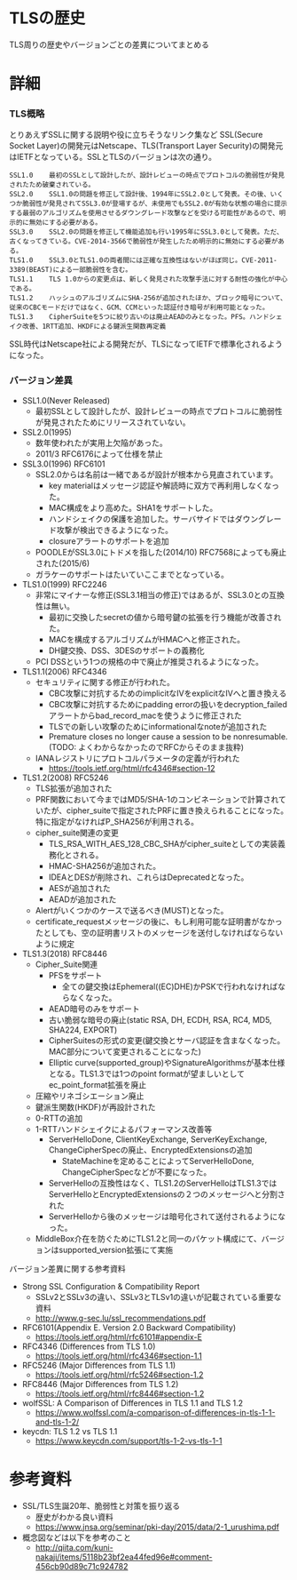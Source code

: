 # TLSの歴史
TLS周りの歴史やバージョンごとの差異についてまとめる

# 詳細
### TLS概略

とりあえずSSLに関する説明や役に立ちそうなリンク集など
SSL(Secure Socket Layer)の開発元はNetscape、TLS(Transport Layer Security)の開発元はIETFとなっている。SSLとTLSのバージョンは次の通り。
```
SSL1.0    最初のSSLとして設計したが、設計レビューの時点でプロトコルの脆弱性が発見されたため破棄されている。
SSL2.0    SSL1.0の問題を修正して設計後、1994年にSSL2.0として発表。その後、いくつか脆弱性が発見されてSSL3.0が登場するが、未使用でもSSL2.0が有効な状態の場合に提示する最弱のアルゴリズムを使用させるダウングレード攻撃などを受ける可能性があるので、明示的に無効にする必要がある。
SSL3.0    SSL2.0の問題を修正して機能追加も行い1995年にSSL3.0として発表。ただ、古くなってきている。CVE-2014-3566で脆弱性が発生したため明示的に無効にする必要がある。
TLS1.0    SSL3.0とTLS1.0の両者間には正確な互換性はないがほぼ同じ。CVE-2011-3389(BEAST)による一部脆弱性を含む。
TLS1.1    TLS 1.0からの変更点は、新しく発見された攻撃手法に対する耐性の強化が中心である。
TLS1.2    ハッシュのアルゴリズムにSHA-256が追加されたほか、ブロック暗号について、従来のCBCモードだけではなく、GCM、CCMといった認証付き暗号が利用可能となった。
TLS1.3    CipherSuiteを5つに絞り古いのは廃止AEADのみとなった。PFS。ハンドシェイク改善、1RTT追加、HKDFによる鍵派生関数再定義
```

SSL時代はNetscape社による開発だが、TLSになってIETFで標準化されるようになった。

### バージョン差異
- SSL1.0(Never Released)
  - 最初SSLとして設計したが、設計レビューの時点でプロトコルに脆弱性が発見されたためにリリースされていない。
- SSL2.0(1995)
  - 数年使われたが実用上欠陥があった。
  - 2011/3 RFC6176によって仕様を禁止
- SSL3.0(1996) RFC6101
  - SSL2.0からは名前は一緒であるが設計が根本から見直されています。
    - key materialはメッセージ認証や解読時に双方で再利用しなくなった。
    - MAC構成をより高めた。SHA1をサポートした。
    - ハンドシェイクの保護を追加した。サーバサイドではダウングレード攻撃が検出できるようになった。
    - closureアラートのサポートを追加
  - POODLEがSSL3.0にトドメを指した(2014/10) RFC7568によっても廃止された(2015/6)
  - ガラケーのサポートはたいていここまでとなっている。
- TLS1.0(1999) RFC2246
  - 非常にマイナーな修正(SSL3.1相当の修正)ではあるが、SSL3.0との互換性は無い。
    - 最初に交換したsecretの値から暗号鍵の拡張を行う機能が改善された。
    - MACを構成するアルゴリズムがHMACへと修正された。
    - DH鍵交換、DSS、3DESのサポートの義務化
  - PCI DSSという1つの規格の中で廃止が推奨されるようになった。
- TLS1.1(2006) RFC4346
  - セキュリティに関する修正が行われた。
    - CBC攻撃に対抗するためのimplicitなIVをexplicitなIVへと置き換える
    - CBC攻撃に対抗するためにpadding errorの扱いをdecryption_failedアラートからbad_record_macを使うように修正された
    - TLSでの新しい攻撃のためにinformationalなnoteが追加された
    - Premature closes no longer cause a session to be nonresumable. (TODO: よくわからなかったのでRFCからそのまま抜粋)
  - IANAレジストリにプロトコルパラメータの定義が行われた
    - https://tools.ietf.org/html/rfc4346#section-12
- TLS1.2(2008) RFC5246
  - TLS拡張が追加された
  - PRF関数において今まではMD5/SHA-1のコンビネーションで計算されていたが、cipher_suiteで指定されたPRFに置き換えられることになった。特に指定がなければP_SHA256が利用される。
  - cipher_suite関連の変更
    - TLS_RSA_WITH_AES_128_CBC_SHAがcipher_suiteとしての実装義務化とされる。
    - HMAC-SHA256が追加された。
    - IDEAとDESが削除され、これらはDeprecatedとなった。
    - AESが追加された
    - AEADが追加された
  - Alertがいくつかのケースで送るべき(MUST)となった。
  - certificate_requestメッセージの後に、もし利用可能な証明書がなかったとしても、空の証明書リストのメッセージを送付しなければならないように規定
- TLS1.3(2018) RFC8446
  - Cipher_Suite関連
    - PFSをサポート
      - 全ての鍵交換はEphemeral((EC)DHE)かPSKで行われなければならなくなった。
    - AEAD暗号のみをサポート
    - 古い脆弱な暗号の廃止(static RSA, DH, ECDH, RSA, RC4, MD5, SHA224, EXPORT)
    - CipherSuitesの形式の変更(鍵交換とサーバ認証を含まなくなった。MAC部分について変更されることになった)
    - Elliptic curve(supported_group)やSignatureAlgorithmsが基本仕様となる。TLS1.3では1つのpoint formatが望ましいとしてec_point_format拡張を廃止
  - 圧縮やリネゴシエーション廃止
  - 鍵派生関数(HKDF)が再設計された
  - 0-RTTの追加
  - 1-RTTハンドシェイクによるパフォーマンス改善等
    - ServerHelloDone, ClientKeyExchange, ServerKeyExchange, ChangeCipherSpecの廃止、EncryptedExtensionsの追加
      - StateMachineを定めることによってServerHelloDone, ChangeCipherSpecなどが不要になった。
    - ServerHelloの互換性はなく、TLS1.2のServerHelloはTLS1.3ではServerHelloとEncryptedExtensionsの２つのメッセージへと分割された
    - ServerHelloから後のメッセージは暗号化されて送付されるようになった。
  - MiddleBox介在を防ぐためにTLS1.2と同一のパケット構成にて、バージョンはsupported_version拡張にて実施

バージョン差異に関する参考資料
- Strong SSL Configuration & Compatibility Report
  - SSLv2とSSLv3の違い、SSLv3とTLSv1の違いが記載されている重要な資料
  - http://www.g-sec.lu/ssl_recommendations.pdf
- RFC6101(Appendix E.  Version 2.0 Backward Compatibility)
  - https://tools.ietf.org/html/rfc6101#appendix-E
- RFC4346 (Differences from TLS 1.0)
  - https://tools.ietf.org/html/rfc4346#section-1.1
- RFC5246 (Major Differences from TLS 1.1)
  - https://tools.ietf.org/html/rfc5246#section-1.2
- RFC8446 (Major Differences from TLS 1.2)
  - https://tools.ietf.org/html/rfc8446#section-1.2
- wolfSSL: A Comparison of Differences in TLS 1.1 and TLS 1.2
  - https://www.wolfssl.com/a-comparison-of-differences-in-tls-1-1-and-tls-1-2/
- keycdn: TLS 1.2 vs TLS 1.1
  - https://www.keycdn.com/support/tls-1-2-vs-tls-1-1

# 参考資料
- SSL/TLS生誕20年、脆弱性と対策を振り返る
  - 歴史がわかる良い資料
  - https://www.jnsa.org/seminar/pki-day/2015/data/2-1_urushima.pdf
- 概念図などは以下を参考のこと
  - http://qiita.com/kuni-nakaji/items/5118b23bf2ea44fed96e#comment-456cb90d89c71c924782

